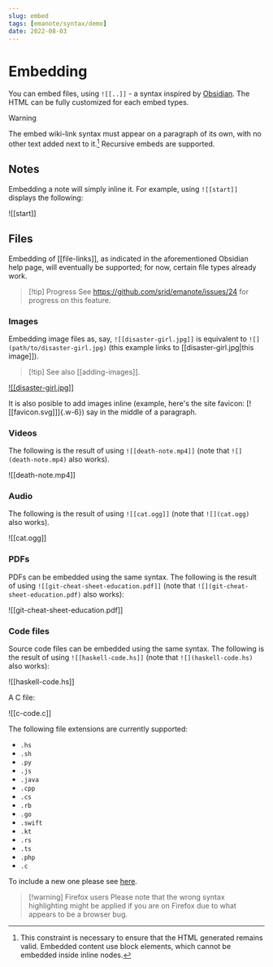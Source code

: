 ```yaml
---
slug: embed
tags: [emanote/syntax/demo]
date: 2022-08-03
---
```


# Embedding

You can embed files, using `![[..]]` - a syntax inspired by [Obsidian](https://help.obsidian.md/Linking+notes+and+files/Embedding+files). The HTML can be fully customized for each embed types.

> [!warning] 
> The embed wiki-link syntax must appear on a paragraph of its own, with no other text added next to it.[^blk] Recursive embeds are supported.

[^blk]: This constraint is necessary to ensure that the HTML generated remains valid. Embedded content use block elements, which cannot be embedded inside inline nodes.

## Notes

Embedding a note will simply inline it. For example, using `![[start]]` displays the following:

![[start]]


## Files

Embedding of [[file-links]], as indicated in the aforementioned Obsidian help page, will eventually be supported; for now, certain file types already work.

> [!tip] Progress
> See https://github.com/srid/emanote/issues/24 for progress on this feature.

### Images

Embedding image files as, say, `![[disaster-girl.jpg]]` is equivalent to `![](path/to/disaster-girl.jpg)` (this example links to [[disaster-girl.jpg|this image]]).  

> [!tip] See also 
> [[adding-images]].

[![[disaster-girl.jpg]]](https://knowyourmeme.com/memes/disaster-girl)

It is also posible to add images inline (example, here's the site favicon: [![[favicon.svg]]]{.w-6}) say in the middle of a paragraph.

### Videos

The following is the result of using `![[death-note.mp4]]` (note that `![](death-note.mp4)` also works).

![[death-note.mp4]]

### Audio

The following is the result of using `![[cat.ogg]]` (note that `![](cat.ogg)` also works).

![[cat.ogg]]

### PDFs

PDFs can be embedded using the same syntax. The following is the result of using `![[git-cheat-sheet-education.pdf]]` (note that `![](git-cheat-sheet-education.pdf)` also works):

![[git-cheat-sheet-education.pdf]]

### Code files

Source code files can be embedded using the same syntax. The following is the result of using
`![[haskell-code.hs]]` (note that `![](haskell-code.hs)` also works):

![[haskell-code.hs]]

A C file:

![[c-code.c]]

The following file extensions are currently supported:

- `.hs`
- `.sh`
- `.py`
- `.js`
- `.java`
- `.cpp`
- `.cs`
- `.rb`
- `.go`
- `.swift`
- `.kt`
- `.rs`
- `.ts`
- `.php`
- `.c`

To include a new one please see [here](https://github.com/srid/emanote/pull/444). 

> [!warning] Firefox users
> Please note that the wrong syntax highlighting might be applied if you are on Firefox due to what appears to be a browser bug.
